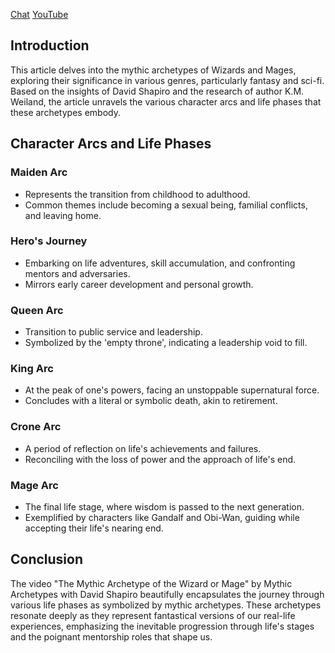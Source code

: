 [Chat](https://chat.openai.com/g/g-fL6Xsk6UU-free-youtube-summarizer/c/be331478-f08a-48f2-9195-c6f5acae2661)
[YouTube](https://www.youtube.com/watch?v=FpxAxuF0UyY&ab_channel=MythicArchetypeswithDavidShapiro)

## Introduction

This article delves into the mythic archetypes of Wizards and Mages, exploring their significance in various genres, particularly fantasy and sci-fi. Based on the insights of David Shapiro and the research of author K.M. Weiland, the article unravels the various character arcs and life phases that these archetypes embody.

## Character Arcs and Life Phases

### Maiden Arc

- Represents the transition from childhood to adulthood.
- Common themes include becoming a sexual being, familial conflicts, and leaving home.

### Hero's Journey

- Embarking on life adventures, skill accumulation, and confronting mentors and adversaries.
- Mirrors early career development and personal growth.

### Queen Arc

- Transition to public service and leadership.
- Symbolized by the 'empty throne', indicating a leadership void to fill.

### King Arc

- At the peak of one's powers, facing an unstoppable supernatural force.
- Concludes with a literal or symbolic death, akin to retirement.

### Crone Arc

- A period of reflection on life's achievements and failures.
- Reconciling with the loss of power and the approach of life's end.

### Mage Arc

- The final life stage, where wisdom is passed to the next generation.
- Exemplified by characters like Gandalf and Obi-Wan, guiding while accepting their life's nearing end.

## Conclusion

The video "The Mythic Archetype of the Wizard or Mage" by Mythic Archetypes with David Shapiro beautifully encapsulates the journey through various life phases as symbolized by mythic archetypes. These archetypes resonate deeply as they represent fantastical versions of our real-life experiences, emphasizing the inevitable progression through life's stages and the poignant mentorship roles that shape us.